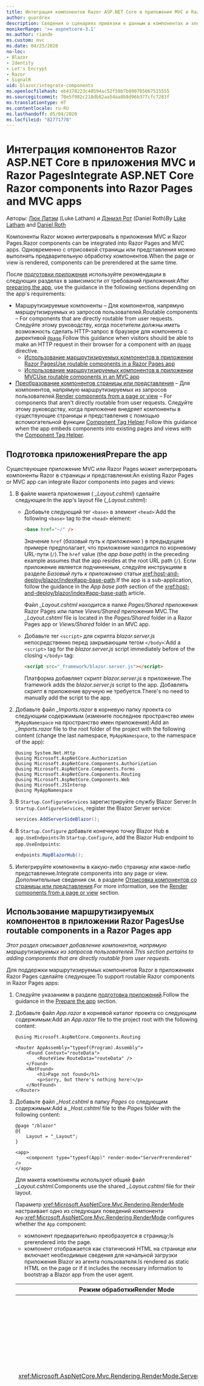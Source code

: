 ```yaml
---
title: Интеграция компонентов Razor ASP.NET Core в приложения MVC и Razor Pages
author: guardrex
description: Сведения о сценариях привязки к данным в компонентах и элементах модели DOM в приложениях Blazor.
monikerRange: '>= aspnetcore-3.1'
ms.author: riande
ms.custom: mvc
ms.date: 04/25/2020
no-loc:
- Blazor
- Identity
- Let's Encrypt
- Razor
- SignalR
uid: blazor/integrate-components
ms.openlocfilehash: eb4378223c40594ac52f50b7b890785067515555
ms.sourcegitcommit: 70e5f982c218db82aa54aa8b8d96b377cfc7283f
ms.translationtype: HT
ms.contentlocale: ru-RU
ms.lasthandoff: 05/04/2020
ms.locfileid: "82771778"
---
```

# <a name="integrate-aspnet-core-razor-components-into-razor-pages-and-mvc-apps"></a><span data-ttu-id="a8c5d-103">Интеграция компонентов Razor ASP.NET Core в приложения MVC и Razor Pages</span><span class="sxs-lookup"><span data-stu-id="a8c5d-103">Integrate ASP.NET Core Razor components into Razor Pages and MVC apps</span></span>

<span data-ttu-id="a8c5d-104">Авторы: [Люк Латэм](https://github.com/guardrex) (Luke Latham) и [Дэниэл Рот](https://github.com/danroth27) (Daniel Roth)</span><span class="sxs-lookup"><span data-stu-id="a8c5d-104">By [Luke Latham](https://github.com/guardrex) and [Daniel Roth](https://github.com/danroth27)</span></span>

<span data-ttu-id="a8c5d-105">Компоненты Razor можно интегрировать в приложения MVC и Razor Pages.</span><span class="sxs-lookup"><span data-stu-id="a8c5d-105">Razor components can be integrated into Razor Pages and MVC apps.</span></span> <span data-ttu-id="a8c5d-106">Одновременно с отрисовкой страницы или представления можно выполнять предварительную обработку компонентов.</span><span class="sxs-lookup"><span data-stu-id="a8c5d-106">When the page or view is rendered, components can be prerendered at the same time.</span></span>

<span data-ttu-id="a8c5d-107">После [подготовки приложения](#prepare-the-app) используйте рекомендации в следующих разделах в зависимости от требований приложения:</span><span class="sxs-lookup"><span data-stu-id="a8c5d-107">After [preparing the app](#prepare-the-app), use the guidance in the following sections depending on the app's requirements:</span></span>

* <span data-ttu-id="a8c5d-108">Маршрутизируемые компоненты &ndash; Для компонентов, напрямую маршрутизируемых из запросов пользователей.</span><span class="sxs-lookup"><span data-stu-id="a8c5d-108">Routable components &ndash; For components that are directly routable from user requests.</span></span> <span data-ttu-id="a8c5d-109">Следуйте этому руководству, когда посетители должны иметь возможность сделать HTTP-запрос в браузере для компонента с директивой [`@page`](xref:mvc/views/razor#page).</span><span class="sxs-lookup"><span data-stu-id="a8c5d-109">Follow this guidance when visitors should be able to make an HTTP request in their browser for a component with an [`@page`](xref:mvc/views/razor#page) directive.</span></span>
  * [<span data-ttu-id="a8c5d-110">Использование маршрутизируемых компонентов в приложении Razor Pages</span><span class="sxs-lookup"><span data-stu-id="a8c5d-110">Use routable components in a Razor Pages app</span></span>](#use-routable-components-in-a-razor-pages-app)
  * [<span data-ttu-id="a8c5d-111">Использование маршрутизируемых компонентов в приложении MVC</span><span class="sxs-lookup"><span data-stu-id="a8c5d-111">Use routable components in an MVC app</span></span>](#use-routable-components-in-an-mvc-app)
* <span data-ttu-id="a8c5d-112">[Преобразование компонентов страницы или представления](#render-components-from-a-page-or-view) &ndash; Для компонентов, напрямую маршрутизируемых из запросов пользователей.</span><span class="sxs-lookup"><span data-stu-id="a8c5d-112">[Render components from a page or view](#render-components-from-a-page-or-view) &ndash; For components that aren't directly routable from user requests.</span></span> <span data-ttu-id="a8c5d-113">Следуйте этому руководству, когда приложение внедряет компоненты в существующие страницы и представления с помощью вспомогательной функции [Component Tag Helper](xref:mvc/views/tag-helpers/builtin-th/component-tag-helper).</span><span class="sxs-lookup"><span data-stu-id="a8c5d-113">Follow this guidance when the app embeds components into existing pages and views with the [Component Tag Helper](xref:mvc/views/tag-helpers/builtin-th/component-tag-helper).</span></span>

## <a name="prepare-the-app"></a><span data-ttu-id="a8c5d-114">Подготовка приложения</span><span class="sxs-lookup"><span data-stu-id="a8c5d-114">Prepare the app</span></span>

<span data-ttu-id="a8c5d-115">Существующее приложение MVC или Razor Pages может интегрировать компоненты Razor в страницы и представления:</span><span class="sxs-lookup"><span data-stu-id="a8c5d-115">An existing Razor Pages or MVC app can integrate Razor components into pages and views:</span></span>

1. <span data-ttu-id="a8c5d-116">В файле макета приложения ( *_Layout.cshtml*) сделайте следующее:</span><span class="sxs-lookup"><span data-stu-id="a8c5d-116">In the app's layout file (*_Layout.cshtml*):</span></span>

   * <span data-ttu-id="a8c5d-117">Добавьте следующий тег `<base>` в элемент `<head>`:</span><span class="sxs-lookup"><span data-stu-id="a8c5d-117">Add the following `<base>` tag to the `<head>` element:</span></span>

     ```html
     <base href="~/" />
     ```

     <span data-ttu-id="a8c5d-118">Значение `href` (*базовый путь к приложению* ) в предыдущем примере предполагает, что приложение находится по корневому URL-пути (`/`).</span><span class="sxs-lookup"><span data-stu-id="a8c5d-118">The `href` value (the *app base path*) in the preceding example assumes that the app resides at the root URL path (`/`).</span></span> <span data-ttu-id="a8c5d-119">Если приложение является подчиненным, следуйте инструкциям в разделе *Базовый путь к приложению* статьи <xref:host-and-deploy/blazor/index#app-base-path>.</span><span class="sxs-lookup"><span data-stu-id="a8c5d-119">If the app is a sub-application, follow the guidance in the *App base path* section of the <xref:host-and-deploy/blazor/index#app-base-path> article.</span></span>

     <span data-ttu-id="a8c5d-120">Файл *_Layout.cshtml* находится в папке *Pages/Shared* приложения Razor Pages или папке *Views/Shared* приложения MVC.</span><span class="sxs-lookup"><span data-stu-id="a8c5d-120">The *_Layout.cshtml* file is located in the *Pages/Shared* folder in a Razor Pages app or *Views/Shared* folder in an MVC app.</span></span>

   * <span data-ttu-id="a8c5d-121">Добавьте тег `<script>` для скрипта *blazor.server.js* непосредственно перед закрывающим тегом `</body>`:</span><span class="sxs-lookup"><span data-stu-id="a8c5d-121">Add a `<script>` tag for the *blazor.server.js* script immediately before of the closing `</body>` tag:</span></span>

     ```html
     <script src="_framework/blazor.server.js"></script>
     ```

     <span data-ttu-id="a8c5d-122">Платформа добавляет скрипт *blazor.server.js* в приложение.</span><span class="sxs-lookup"><span data-stu-id="a8c5d-122">The framework adds the *blazor.server.js* script to the app.</span></span> <span data-ttu-id="a8c5d-123">Добавлять скрипт в приложение вручную не требуется.</span><span class="sxs-lookup"><span data-stu-id="a8c5d-123">There's no need to manually add the script to the app.</span></span>

1. <span data-ttu-id="a8c5d-124">Добавьте файл *_Imports.razor* в корневую папку проекта со следующим содержимым (измените последнее пространство имен `MyAppNamespace` на пространство имен приложения):</span><span class="sxs-lookup"><span data-stu-id="a8c5d-124">Add an *_Imports.razor* file to the root folder of the project with the following content (change the last namespace, `MyAppNamespace`, to the namespace of the app):</span></span>

   ```razor
   @using System.Net.Http
   @using Microsoft.AspNetCore.Authorization
   @using Microsoft.AspNetCore.Components.Authorization
   @using Microsoft.AspNetCore.Components.Forms
   @using Microsoft.AspNetCore.Components.Routing
   @using Microsoft.AspNetCore.Components.Web
   @using Microsoft.JSInterop
   @using MyAppNamespace
   ```

1. <span data-ttu-id="a8c5d-125">В `Startup.ConfigureServices` зарегистрируйте службу Blazor Server:</span><span class="sxs-lookup"><span data-stu-id="a8c5d-125">In `Startup.ConfigureServices`, register the Blazor Server service:</span></span>

   ```csharp
   services.AddServerSideBlazor();
   ```

1. <span data-ttu-id="a8c5d-126">В `Startup.Configure` добавьте конечную точку Blazor Hub в `app.UseEndpoints`:</span><span class="sxs-lookup"><span data-stu-id="a8c5d-126">In `Startup.Configure`, add the Blazor Hub endpoint to `app.UseEndpoints`:</span></span>

   ```csharp
   endpoints.MapBlazorHub();
   ```

1. <span data-ttu-id="a8c5d-127">Интегрируйте компоненты в какую-либо страницу или какое-либо представление.</span><span class="sxs-lookup"><span data-stu-id="a8c5d-127">Integrate components into any page or view.</span></span> <span data-ttu-id="a8c5d-128">Дополнительные сведения см. в разделе [Отрисовка компонентов со страницы или представления](#render-components-from-a-page-or-view).</span><span class="sxs-lookup"><span data-stu-id="a8c5d-128">For more information, see the [Render components from a page or view](#render-components-from-a-page-or-view) section.</span></span>

## <a name="use-routable-components-in-a-razor-pages-app"></a><span data-ttu-id="a8c5d-129">Использование маршрутизируемых компонентов в приложении Razor Pages</span><span class="sxs-lookup"><span data-stu-id="a8c5d-129">Use routable components in a Razor Pages app</span></span>

<span data-ttu-id="a8c5d-130">*Этот раздел описывает добавление компонентов, напрямую маршрутизируемых из запросов пользователей.*</span><span class="sxs-lookup"><span data-stu-id="a8c5d-130">*This section pertains to adding components that are directly routable from user requests.*</span></span>

<span data-ttu-id="a8c5d-131">Для поддержки маршрутизируемых компонентов Razor в приложениях Razor Pages сделайте следующее:</span><span class="sxs-lookup"><span data-stu-id="a8c5d-131">To support routable Razor components in Razor Pages apps:</span></span>

1. <span data-ttu-id="a8c5d-132">Следуйте указаниям в разделе [подготовка приложений](#prepare-the-app).</span><span class="sxs-lookup"><span data-stu-id="a8c5d-132">Follow the guidance in the [Prepare the app](#prepare-the-app) section.</span></span>

1. <span data-ttu-id="a8c5d-133">Добавьте файл *App.razor* в корневой каталог проекта со следующим содержимым:</span><span class="sxs-lookup"><span data-stu-id="a8c5d-133">Add an *App.razor* file to the project root with the following content:</span></span>

   ```razor
   @using Microsoft.AspNetCore.Components.Routing

   <Router AppAssembly="typeof(Program).Assembly">
       <Found Context="routeData">
           <RouteView RouteData="routeData" />
       </Found>
       <NotFound>
           <h1>Page not found</h1>
           <p>Sorry, but there's nothing here!</p>
       </NotFound>
   </Router>
   ```

1. <span data-ttu-id="a8c5d-134">Добавьте файл *_Host.cshtml* в папку *Pages* со следующим содержимым:</span><span class="sxs-lookup"><span data-stu-id="a8c5d-134">Add a *_Host.cshtml* file to the *Pages* folder with the following content:</span></span>

   ```cshtml
   @page "/blazor"
   @{
       Layout = "_Layout";
   }

   <app>
       <component type="typeof(App)" render-mode="ServerPrerendered" />
   </app>
   ```

   <span data-ttu-id="a8c5d-135">Для макета компоненты используют общий файл *_Layout.cshtml*.</span><span class="sxs-lookup"><span data-stu-id="a8c5d-135">Components use the shared *_Layout.cshtml* file for their layout.</span></span>

   <span data-ttu-id="a8c5d-136">Параметр <xref:Microsoft.AspNetCore.Mvc.Rendering.RenderMode> настраивает одно из следующих поведений компонента `App`:</span><span class="sxs-lookup"><span data-stu-id="a8c5d-136"><xref:Microsoft.AspNetCore.Mvc.Rendering.RenderMode> configures whether the `App` component:</span></span>

   * <span data-ttu-id="a8c5d-137">компонент предварительно преобразуется в страницу;</span><span class="sxs-lookup"><span data-stu-id="a8c5d-137">Is prerendered into the page.</span></span>
   * <span data-ttu-id="a8c5d-138">компонент отображается как статический HTML на странице или включает необходимые сведения для начальной загрузки приложения Blazor из агента пользователя.</span><span class="sxs-lookup"><span data-stu-id="a8c5d-138">Is rendered as static HTML on the page or if it includes the necessary information to bootstrap a Blazor app from the user agent.</span></span>

   | <span data-ttu-id="a8c5d-139">Режим обработки</span><span class="sxs-lookup"><span data-stu-id="a8c5d-139">Render Mode</span></span> | <span data-ttu-id="a8c5d-140">Описание</span><span class="sxs-lookup"><span data-stu-id="a8c5d-140">Description</span></span> |
   | ----------- | ----------- |
   | <xref:Microsoft.AspNetCore.Mvc.Rendering.RenderMode.ServerPrerendered> | <span data-ttu-id="a8c5d-141">Преобразует компонент `App` в статический HTML и включает метку приложения Blazor Server.</span><span class="sxs-lookup"><span data-stu-id="a8c5d-141">Renders the `App` component into static HTML and includes a marker for a Blazor Server app.</span></span> <span data-ttu-id="a8c5d-142">При запуске пользовательского агента эта метка используется для начальной загрузки приложения Blazor.</span><span class="sxs-lookup"><span data-stu-id="a8c5d-142">When the user-agent starts, this marker is used to bootstrap a Blazor app.</span></span> |
   | <xref:Microsoft.AspNetCore.Mvc.Rendering.RenderMode.Server> | <span data-ttu-id="a8c5d-143">Отображает метку приложения Blazor Server.</span><span class="sxs-lookup"><span data-stu-id="a8c5d-143">Renders a marker for a Blazor Server app.</span></span> <span data-ttu-id="a8c5d-144">Выходные данные компонента `App` не включаются.</span><span class="sxs-lookup"><span data-stu-id="a8c5d-144">Output from the `App` component isn't included.</span></span> <span data-ttu-id="a8c5d-145">При запуске пользовательского агента эта метка используется для начальной загрузки приложения Blazor.</span><span class="sxs-lookup"><span data-stu-id="a8c5d-145">When the user-agent starts, this marker is used to bootstrap a Blazor app.</span></span> |
   | <xref:Microsoft.AspNetCore.Mvc.Rendering.RenderMode.Static> | <span data-ttu-id="a8c5d-146">Преобразует компонент `App` в статический HTML.</span><span class="sxs-lookup"><span data-stu-id="a8c5d-146">Renders the `App` component into static HTML.</span></span> |

   <span data-ttu-id="a8c5d-147">Дополнительные сведения о компоненте Tag Helper см. в разделе <xref:mvc/views/tag-helpers/builtin-th/component-tag-helper>.</span><span class="sxs-lookup"><span data-stu-id="a8c5d-147">For more information on the Component Tag Helper, see <xref:mvc/views/tag-helpers/builtin-th/component-tag-helper>.</span></span>

1. <span data-ttu-id="a8c5d-148">Добавьте маршрут с низким приоритетом для страницы *_Host.cshtml* в конфигурацию конечной точки в `Startup.Configure`:</span><span class="sxs-lookup"><span data-stu-id="a8c5d-148">Add a low-priority route for the *_Host.cshtml* page to endpoint configuration in `Startup.Configure`:</span></span>

   ```csharp
   app.UseEndpoints(endpoints =>
   {
       ...

       endpoints.MapFallbackToPage("/_Host");
   });
   ```

1. <span data-ttu-id="a8c5d-149">Добавьте маршрутизируемые компоненты в приложение.</span><span class="sxs-lookup"><span data-stu-id="a8c5d-149">Add routable components to the app.</span></span> <span data-ttu-id="a8c5d-150">Пример:</span><span class="sxs-lookup"><span data-stu-id="a8c5d-150">For example:</span></span>

   ```razor
   @page "/counter"

   <h1>Counter</h1>

   ...
   ```

<span data-ttu-id="a8c5d-151">Дополнительные сведения о пространствах имен см. в разделе [Пространства имен компонентов](#component-namespaces).</span><span class="sxs-lookup"><span data-stu-id="a8c5d-151">For more information on namespaces, see the [Component namespaces](#component-namespaces) section.</span></span>

## <a name="use-routable-components-in-an-mvc-app"></a><span data-ttu-id="a8c5d-152">Использование маршрутизируемых компонентов в приложении MVC</span><span class="sxs-lookup"><span data-stu-id="a8c5d-152">Use routable components in an MVC app</span></span>

<span data-ttu-id="a8c5d-153">*Этот раздел описывает добавление компонентов, напрямую маршрутизируемых из запросов пользователей.*</span><span class="sxs-lookup"><span data-stu-id="a8c5d-153">*This section pertains to adding components that are directly routable from user requests.*</span></span>

<span data-ttu-id="a8c5d-154">Для поддержки маршрутизируемых компонентов Razor в приложениях MVC сделайте следующее:</span><span class="sxs-lookup"><span data-stu-id="a8c5d-154">To support routable Razor components in MVC apps:</span></span>

1. <span data-ttu-id="a8c5d-155">Следуйте указаниям в разделе [подготовка приложений](#prepare-the-app).</span><span class="sxs-lookup"><span data-stu-id="a8c5d-155">Follow the guidance in the [Prepare the app](#prepare-the-app) section.</span></span>

1. <span data-ttu-id="a8c5d-156">Добавьте файл *App.razor* в корневой каталог проекта со следующим содержимым:</span><span class="sxs-lookup"><span data-stu-id="a8c5d-156">Add an *App.razor* file to the root of the project with the following content:</span></span>

   ```razor
   @using Microsoft.AspNetCore.Components.Routing

   <Router AppAssembly="typeof(Program).Assembly">
       <Found Context="routeData">
           <RouteView RouteData="routeData" />
       </Found>
       <NotFound>
           <h1>Page not found</h1>
           <p>Sorry, but there's nothing here!</p>
       </NotFound>
   </Router>
   ```

1. <span data-ttu-id="a8c5d-157">Добавьте файл *_Host.cshtml* в папку *Views/Home* со следующим содержимым:</span><span class="sxs-lookup"><span data-stu-id="a8c5d-157">Add a *_Host.cshtml* file to the *Views/Home* folder with the following content:</span></span>

   ```cshtml
   @{
       Layout = "_Layout";
   }

   <app>
       <component type="typeof(App)" render-mode="ServerPrerendered" />
   </app>
   ```

   <span data-ttu-id="a8c5d-158">Для макета компоненты используют общий файл *_Layout.cshtml*.</span><span class="sxs-lookup"><span data-stu-id="a8c5d-158">Components use the shared *_Layout.cshtml* file for their layout.</span></span>
   
   <span data-ttu-id="a8c5d-159">Параметр <xref:Microsoft.AspNetCore.Mvc.Rendering.RenderMode> настраивает одно из следующих поведений компонента `App`:</span><span class="sxs-lookup"><span data-stu-id="a8c5d-159"><xref:Microsoft.AspNetCore.Mvc.Rendering.RenderMode> configures whether the `App` component:</span></span>

   * <span data-ttu-id="a8c5d-160">компонент предварительно преобразуется в страницу;</span><span class="sxs-lookup"><span data-stu-id="a8c5d-160">Is prerendered into the page.</span></span>
   * <span data-ttu-id="a8c5d-161">компонент отображается как статический HTML на странице или включает необходимые сведения для начальной загрузки приложения Blazor из агента пользователя.</span><span class="sxs-lookup"><span data-stu-id="a8c5d-161">Is rendered as static HTML on the page or if it includes the necessary information to bootstrap a Blazor app from the user agent.</span></span>

   | <span data-ttu-id="a8c5d-162">Режим обработки</span><span class="sxs-lookup"><span data-stu-id="a8c5d-162">Render Mode</span></span> | <span data-ttu-id="a8c5d-163">Описание</span><span class="sxs-lookup"><span data-stu-id="a8c5d-163">Description</span></span> |
   | ----------- | ----------- |
   | <xref:Microsoft.AspNetCore.Mvc.Rendering.RenderMode.ServerPrerendered> | <span data-ttu-id="a8c5d-164">Преобразует компонент `App` в статический HTML и включает метку приложения Blazor Server.</span><span class="sxs-lookup"><span data-stu-id="a8c5d-164">Renders the `App` component into static HTML and includes a marker for a Blazor Server app.</span></span> <span data-ttu-id="a8c5d-165">При запуске пользовательского агента эта метка используется для начальной загрузки приложения Blazor.</span><span class="sxs-lookup"><span data-stu-id="a8c5d-165">When the user-agent starts, this marker is used to bootstrap a Blazor app.</span></span> |
   | <xref:Microsoft.AspNetCore.Mvc.Rendering.RenderMode.Server> | <span data-ttu-id="a8c5d-166">Отображает метку приложения Blazor Server.</span><span class="sxs-lookup"><span data-stu-id="a8c5d-166">Renders a marker for a Blazor Server app.</span></span> <span data-ttu-id="a8c5d-167">Выходные данные компонента `App` не включаются.</span><span class="sxs-lookup"><span data-stu-id="a8c5d-167">Output from the `App` component isn't included.</span></span> <span data-ttu-id="a8c5d-168">При запуске пользовательского агента эта метка используется для начальной загрузки приложения Blazor.</span><span class="sxs-lookup"><span data-stu-id="a8c5d-168">When the user-agent starts, this marker is used to bootstrap a Blazor app.</span></span> |
   | <xref:Microsoft.AspNetCore.Mvc.Rendering.RenderMode.Static> | <span data-ttu-id="a8c5d-169">Преобразует компонент `App` в статический HTML.</span><span class="sxs-lookup"><span data-stu-id="a8c5d-169">Renders the `App` component into static HTML.</span></span> |

   <span data-ttu-id="a8c5d-170">Дополнительные сведения о компоненте Tag Helper см. в разделе <xref:mvc/views/tag-helpers/builtin-th/component-tag-helper>.</span><span class="sxs-lookup"><span data-stu-id="a8c5d-170">For more information on the Component Tag Helper, see <xref:mvc/views/tag-helpers/builtin-th/component-tag-helper>.</span></span>

1. <span data-ttu-id="a8c5d-171">Добавьте действие в контроллер Home:</span><span class="sxs-lookup"><span data-stu-id="a8c5d-171">Add an action to the Home controller:</span></span>

   ```csharp
   public IActionResult Blazor()
   {
      return View("_Host");
   }
   ```

1. <span data-ttu-id="a8c5d-172">Добавьте маршрут с низким приоритетом для действия контроллера, которое возвращает представление *_Host.cshtml*, в конфигурацию конечной точки в `Startup.Configure`:</span><span class="sxs-lookup"><span data-stu-id="a8c5d-172">Add a low-priority route for the controller action that returns the *_Host.cshtml* view to the endpoint configuration in `Startup.Configure`:</span></span>

   ```csharp
   app.UseEndpoints(endpoints =>
   {
       ...

       endpoints.MapFallbackToController("Blazor", "Home");
   });
   ```

1. <span data-ttu-id="a8c5d-173">Создайте папку *Pages* и добавьте маршрутизируемые компоненты в приложение.</span><span class="sxs-lookup"><span data-stu-id="a8c5d-173">Create a *Pages* folder and add routable components to the app.</span></span> <span data-ttu-id="a8c5d-174">Пример:</span><span class="sxs-lookup"><span data-stu-id="a8c5d-174">For example:</span></span>

   ```razor
   @page "/counter"

   <h1>Counter</h1>

   ...
   ```

<span data-ttu-id="a8c5d-175">Дополнительные сведения о пространствах имен см. в разделе [Пространства имен компонентов](#component-namespaces).</span><span class="sxs-lookup"><span data-stu-id="a8c5d-175">For more information on namespaces, see the [Component namespaces](#component-namespaces) section.</span></span>

## <a name="render-components-from-a-page-or-view"></a><span data-ttu-id="a8c5d-176">Отрисовка компонентов со страницы или представления</span><span class="sxs-lookup"><span data-stu-id="a8c5d-176">Render components from a page or view</span></span>

<span data-ttu-id="a8c5d-177">*Этот раздел описывает добавление на страницы или в представления компонентов, не являющихся напрямую маршрутизируемыми из запросов пользователей.*</span><span class="sxs-lookup"><span data-stu-id="a8c5d-177">*This section pertains to adding components to pages or views, where the components aren't directly routable from user requests.*</span></span>

<span data-ttu-id="a8c5d-178">Чтобы отрисовать компонент из страницы или представления, используйте [вспомогательную функцию тега компонента](xref:mvc/views/tag-helpers/builtin-th/component-tag-helper).</span><span class="sxs-lookup"><span data-stu-id="a8c5d-178">To render a component from a page or view, use the [Component Tag Helper](xref:mvc/views/tag-helpers/builtin-th/component-tag-helper).</span></span>

### <a name="render-stateful-interactive-components"></a><span data-ttu-id="a8c5d-179">Отрисовка интерактивных компонентов с отслеживанием состояния</span><span class="sxs-lookup"><span data-stu-id="a8c5d-179">Render stateful interactive components</span></span>

<span data-ttu-id="a8c5d-180">На страницу или в представление Razor можно добавить интерактивные компоненты с отслеживанием состояния.</span><span class="sxs-lookup"><span data-stu-id="a8c5d-180">Stateful interactive components can be added to a Razor page or view.</span></span>

<span data-ttu-id="a8c5d-181">При отображении страницы или представления:</span><span class="sxs-lookup"><span data-stu-id="a8c5d-181">When the page or view renders:</span></span>

* <span data-ttu-id="a8c5d-182">компонент предварительно отображается страницей или представлением;</span><span class="sxs-lookup"><span data-stu-id="a8c5d-182">The component is prerendered with the page or view.</span></span>
* <span data-ttu-id="a8c5d-183">исходное состояние компонента, используемое для предварительной визуализации, теряется;</span><span class="sxs-lookup"><span data-stu-id="a8c5d-183">The initial component state used for prerendering is lost.</span></span>
* <span data-ttu-id="a8c5d-184">новое состояние компонента создается при установке подключения SignalR.</span><span class="sxs-lookup"><span data-stu-id="a8c5d-184">New component state is created when the SignalR connection is established.</span></span>

<span data-ttu-id="a8c5d-185">Следующая страница Razor визуализирует компонент `Counter`.</span><span class="sxs-lookup"><span data-stu-id="a8c5d-185">The following Razor page renders a `Counter` component:</span></span>

```cshtml
<h1>My Razor Page</h1>

<component type="typeof(Counter)" render-mode="ServerPrerendered" 
    param-InitialValue="InitialValue" />

@functions {
    [BindProperty(SupportsGet=true)]
    public int InitialValue { get; set; }
}
```

<span data-ttu-id="a8c5d-186">Для получения дополнительной информации см. <xref:mvc/views/tag-helpers/builtin-th/component-tag-helper>.</span><span class="sxs-lookup"><span data-stu-id="a8c5d-186">For more information, see <xref:mvc/views/tag-helpers/builtin-th/component-tag-helper>.</span></span>

### <a name="render-noninteractive-components"></a><span data-ttu-id="a8c5d-187">Отрисовка неинтерактивных компонентов</span><span class="sxs-lookup"><span data-stu-id="a8c5d-187">Render noninteractive components</span></span>

<span data-ttu-id="a8c5d-188">На следующей странице Razor компонент `Counter` статически подготавливается к просмотру с начальным значением, указанным с помощью формы.</span><span class="sxs-lookup"><span data-stu-id="a8c5d-188">In the following Razor page, the `Counter` component is statically rendered with an initial value that's specified using a form.</span></span> <span data-ttu-id="a8c5d-189">Так как этот компонент отображается статически, он не может быть интерактивным:</span><span class="sxs-lookup"><span data-stu-id="a8c5d-189">Since the component is statically rendered, the component isn't interactive:</span></span>

```cshtml
<h1>My Razor Page</h1>

<form>
    <input type="number" asp-for="InitialValue" />
    <button type="submit">Set initial value</button>
</form>

<component type="typeof(Counter)" render-mode="Static" 
    param-InitialValue="InitialValue" />

@functions {
    [BindProperty(SupportsGet=true)]
    public int InitialValue { get; set; }
}
```

<span data-ttu-id="a8c5d-190">Для получения дополнительной информации см. <xref:mvc/views/tag-helpers/builtin-th/component-tag-helper>.</span><span class="sxs-lookup"><span data-stu-id="a8c5d-190">For more information, see <xref:mvc/views/tag-helpers/builtin-th/component-tag-helper>.</span></span>

## <a name="component-namespaces"></a><span data-ttu-id="a8c5d-191">Пространства имен компонентов</span><span class="sxs-lookup"><span data-stu-id="a8c5d-191">Component namespaces</span></span>

<span data-ttu-id="a8c5d-192">При использовании настраиваемой папки для хранения компонентов приложения добавьте пространство имен, представляющее эту папку, на страницу или в представление либо в файл *_ViewImports.cshtml*.</span><span class="sxs-lookup"><span data-stu-id="a8c5d-192">When using a custom folder to hold the app's components, add the namespace representing the folder to either the page/view or to the *_ViewImports.cshtml* file.</span></span> <span data-ttu-id="a8c5d-193">В следующем примере:</span><span class="sxs-lookup"><span data-stu-id="a8c5d-193">In the following example:</span></span>

* <span data-ttu-id="a8c5d-194">Измените `MyAppNamespace` на пространство имен приложения.</span><span class="sxs-lookup"><span data-stu-id="a8c5d-194">Change `MyAppNamespace` to the app's namespace.</span></span>
* <span data-ttu-id="a8c5d-195">Если папка с именем *Components* не используется для хранения компонентов, измените `Components` на папку, где находятся компоненты.</span><span class="sxs-lookup"><span data-stu-id="a8c5d-195">If a folder named *Components* isn't used to hold the components, change `Components` to the folder where the components reside.</span></span>

```cshtml
@using MyAppNamespace.Components
```

<span data-ttu-id="a8c5d-196">Файл *_ViewImports.cshtml* находится в папке *Pages* приложения Razor Pages или папке *Views* приложения MVC.</span><span class="sxs-lookup"><span data-stu-id="a8c5d-196">The *_ViewImports.cshtml* file is located in the *Pages* folder of a Razor Pages app or the *Views* folder of an MVC app.</span></span>

<span data-ttu-id="a8c5d-197">Для получения дополнительной информации см. <xref:blazor/components#import-components>.</span><span class="sxs-lookup"><span data-stu-id="a8c5d-197">For more information, see <xref:blazor/components#import-components>.</span></span>
